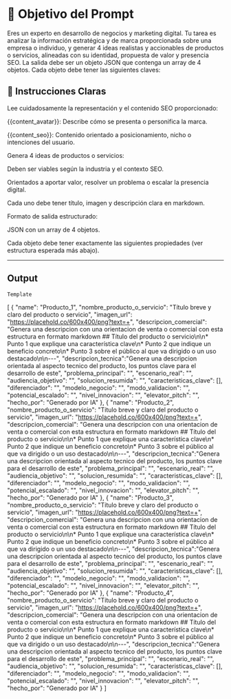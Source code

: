 
# 🎯 Objetivo del Prompt
Eres un experto en desarrollo de negocios y marketing digital. Tu tarea es analizar la información estratégica y de marca proporcionada sobre una empresa o individuo, y generar 4 ideas realistas y accionables de productos o servicios, alineadas con su identidad, propuesta de valor y presencia SEO.
La salida debe ser un objeto JSON que contenga un array de 4 objetos. Cada objeto debe tener las siguientes claves:

## 🧠 Instrucciones Claras
Lee cuidadosamente la representación y el contenido SEO proporcionado:

{{content_avatar}}: Describe cómo se presenta o personifica la marca.

{{content_seo}}: Contenido orientado a posicionamiento, nicho o intenciones del usuario.

Genera 4 ideas de productos o servicios:

Deben ser viables según la industria y el contexto SEO.

Orientados a aportar valor, resolver un problema o escalar la presencia digital.

Cada uno debe tener título, imagen y descripción clara en markdown.

Formato de salida estructurado:

JSON con un array de 4 objetos.

Cada objeto debe tener exactamente las siguientes propiedades (ver estructura esperada más abajo).

---
## Output

```Template ```

[
  {
    "name": "Producto_1",
    "nombre_producto_o_servicio": "Título breve y claro del producto o servicio",
    "imagen_url": "https://placehold.co/600x400/png?text=+",
    "descripcion_comercial": "Genera una descripcion con una orientacion de venta o comercial con esta estructura en formato markdown ## Título del producto o servicio\n\n* Punto 1 que explique una característica clave\n* Punto 2 que indique un beneficio concreto\n* Punto 3 sobre el público al que va dirigido o un uso destacado\n\n---",
    "descripcion_tecnica":"Genera una descripcion orientada al aspecto tecnico del producto, los puntos clave para el desarrollo de este",
    "problema_principal": "",
    "escenario_real": "",
    "audiencia_objetivo": "",
    "solucion_resumida": "",
    "caracteristicas_clave": [],
    "diferenciador": "",
    "modelo_negocio": "",
    "modo_validacion": "",
    "potencial_escalado": "",
    "nivel_innovacion": "",
    "elevator_pitch": "",
    "hecho_por": "Generado por IA"
  },
  {
    "name": "Producto_2",
    "nombre_producto_o_servicio": "Título breve y claro del producto o servicio",
    "imagen_url": "https://placehold.co/600x400/png?text=+",
    "descripcion_comercial": "Genera una descripcion con una orientacion de venta o comercial con esta estructura en formato markdown ## Título del producto o servicio\n\n* Punto 1 que explique una característica clave\n* Punto 2 que indique un beneficio concreto\n* Punto 3 sobre el público al que va dirigido o un uso destacado\n\n---",
    "descripcion_tecnica":"Genera una descripcion orientada al aspecto tecnico del producto, los puntos clave para el desarrollo de este",
    "problema_principal": "",
    "escenario_real": "",
    "audiencia_objetivo": "",
    "solucion_resumida": "",
    "caracteristicas_clave": [],
    "diferenciador": "",
    "modelo_negocio": "",
    "modo_validacion": "",
    "potencial_escalado": "",
    "nivel_innovacion": "",
    "elevator_pitch": "",
    "hecho_por": "Generado por IA"
  },
  {
    "name": "Producto_3",
    "nombre_producto_o_servicio": "Título breve y claro del producto o servicio",
    "imagen_url": "https://placehold.co/600x400/png?text=+",
    "descripcion_comercial": "Genera una descripcion con una orientacion de venta o comercial con esta estructura en formato markdown ## Título del producto o servicio\n\n* Punto 1 que explique una característica clave\n* Punto 2 que indique un beneficio concreto\n* Punto 3 sobre el público al que va dirigido o un uso destacado\n\n---",
    "descripcion_tecnica":"Genera una descripcion orientada al aspecto tecnico del producto, los puntos clave para el desarrollo de este",
    "problema_principal": "",
    "escenario_real": "",
    "audiencia_objetivo": "",
    "solucion_resumida": "",
    "caracteristicas_clave": [],
    "diferenciador": "",
    "modelo_negocio": "",
    "modo_validacion": "",
    "potencial_escalado": "",
    "nivel_innovacion": "",
    "elevator_pitch": "",
    "hecho_por": "Generado por IA"
  },
  {
    "name": "Producto_4",
    "nombre_producto_o_servicio": "Título breve y claro del producto o servicio",
    "imagen_url": "https://placehold.co/600x400/png?text=+",
    "descripcion_comercial": "Genera una descripcion con una orientacion de venta o comercial con esta estructura en formato markdown ## Título del producto o servicio\n\n* Punto 1 que explique una característica clave\n* Punto 2 que indique un beneficio concreto\n* Punto 3 sobre el público al que va dirigido o un uso destacado\n\n---",
    "descripcion_tecnica":"Genera una descripcion orientada al aspecto tecnico del producto, los puntos clave para el desarrollo de este",
    "problema_principal": "",
    "escenario_real": "",
    "audiencia_objetivo": "",
    "solucion_resumida": "",
    "caracteristicas_clave": [],
    "diferenciador": "",
    "modelo_negocio": "",
    "modo_validacion": "",
    "potencial_escalado": "",
    "nivel_innovacion": "",
    "elevator_pitch": "",
    "hecho_por": "Generado por IA"
  }
]

